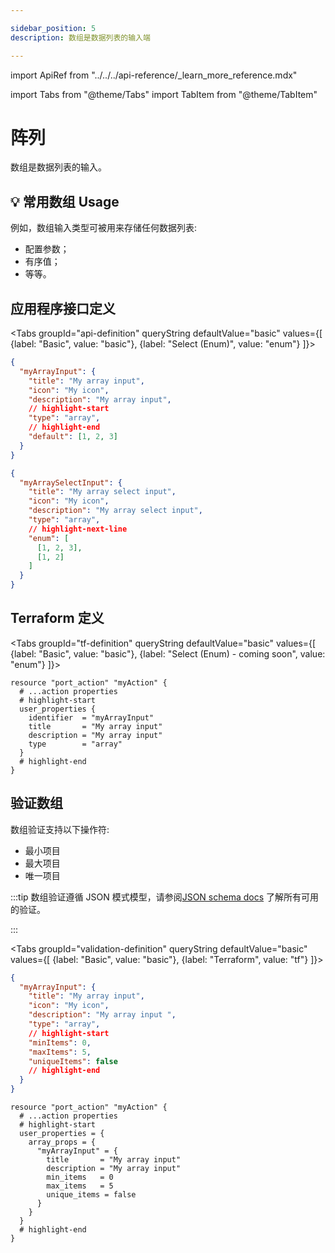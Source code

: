 ```yaml
---

sidebar_position: 5
description: 数组是数据列表的输入端

---
```


import ApiRef from "../../../api-reference/_learn_more_reference.mdx"

import Tabs from "@theme/Tabs"
import TabItem from "@theme/TabItem"

# 阵列

数组是数据列表的输入。

## 💡 常用数组 Usage

例如，数组输入类型可被用来存储任何数据列表: 

* 配置参数；
* 有序值；
* 等等。

## 应用程序接口定义

<Tabs groupId="api-definition" queryString defaultValue="basic" values={[
{label: "Basic", value: "basic"},
{label: "Select (Enum)", value: "enum"}
]}>

<TabItem value="basic">

```json showLineNumbers
{
  "myArrayInput": {
    "title": "My array input",
    "icon": "My icon",
    "description": "My array input",
    // highlight-start
    "type": "array",
    // highlight-end
    "default": [1, 2, 3]
  }
}
```

</TabItem>
<TabItem value="enum">

```json showLineNumbers
{
  "myArraySelectInput": {
    "title": "My array select input",
    "icon": "My icon",
    "description": "My array select input",
    "type": "array",
    // highlight-next-line
    "enum": [
      [1, 2, 3],
      [1, 2]
    ]
  }
}
```

</TabItem>
</Tabs>

<ApiRef />

## Terraform 定义

<Tabs groupId="tf-definition" queryString defaultValue="basic" values={[
{label: "Basic", value: "basic"},
{label: "Select (Enum) - coming soon", value: "enum"}
]}>

<TabItem value="basic">

```hcl showLineNumbers
resource "port_action" "myAction" {
  # ...action properties
  # highlight-start
  user_properties {
    identifier  = "myArrayInput"
    title       = "My array input"
    description = "My array input"
    type        = "array"
  }
  # highlight-end
}
```

</TabItem>
</Tabs>

## 验证数组

数组验证支持以下操作符: 

* 最小项目
* 最大项目
* 唯一项目

:::tip 数组验证遵循 JSON 模式模型，请参阅[JSON schema docs](https://json-schema.org/understanding-json-schema/reference/array.html) 了解所有可用的验证。

:::

<Tabs groupId="validation-definition" queryString defaultValue="basic" values={[
{label: "Basic", value: "basic"},
{label: "Terraform", value: "tf"}
]}>

<TabItem value="basic">

```json showLineNumbers
{
  "myArrayInput": {
    "title": "My array input",
    "icon": "My icon",
    "description": "My array input ",
    "type": "array",
    // highlight-start
    "minItems": 0,
    "maxItems": 5,
    "uniqueItems": false
    // highlight-end
  }
}
```

</TabItem>

<TabItem value="tf">

```hcl showLineNumbers
resource "port_action" "myAction" {
  # ...action properties
  # highlight-start
  user_properties = {
    array_props = {
      "myArrayInput" = {
        title       = "My array input"
        description = "My array input"
        min_items   = 0
        max_items   = 5
        unique_items = false
      }
    }
  }
  # highlight-end
}
```

</TabItem>

</Tabs>